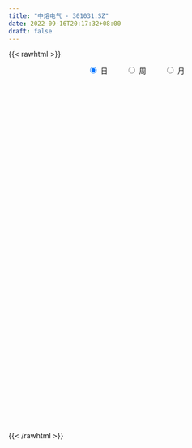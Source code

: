 ```yaml
---
title: "中熔电气 - 301031.SZ"
date: 2022-09-16T20:17:32+08:00
draft: false
---
```

{{< rawhtml >}}
    <div style="text-align: center">
        <label style="padding: 1rem;"><input style="margin-right: .5rem" type="radio" name="period" value="D" checked onclick="period_change(this)">日</label>
        <label style="padding: 1rem;"><input style="margin-right: .5rem" type="radio" name="period" value="W" onclick="period_change(this)">周</label>
        <label style="padding: 1rem;"><input style="margin-right: .5rem" type="radio" name="period" value="M" onclick="period_change(this)">月</label>
    </div>
    <div id="chart" style="height: 700px;"></div> 
    <script type="text/javascript">
        const D_v = [117545.17,95387.26,63623.5,35117.33,33088.33,37667.47,27755.54,21167.4,29361.56,29210.8,25704.36,17699.7,48457.5,29195.64,34191.98,28877.55,19978.08,19301.94,18380.1,19756.88,13368.11,10651.01,15685.93,11089.51,8859.0,16265.27,11940.61,14510.06,10071.37,11080.78,9082.58,8816.93,7901.0,22730.0,19093.28,16916.08,13939.55,11265.0,8786.0,7247.46,5138.44,5774.0,8325.46,6063.0,3686.39,9606.57,6725.11,5648.0,6908.0,5805.0,10561.19,11828.79,7138.0,8255.73,10280.0,6796.96,8212.75,9655.17,7682.0,6073.0,5466.0,24700.97,12949.0,11458.98,8765.05,20769.19,19089.76,17507.72,9573.0,10285.87,13227.66,8429.0,11474.74,6476.7,16325.09,8630.55,5866.85,8641.0,5688.35,18601.64,21357.0,28757.94,24996.62,18209.62,10773.34,11553.0,9545.99,8270.99,5737.0,6948.62,6558.97,7007.0,7449.48,5479.58,5076.27,7052.0,4467.35,2358.0,3748.0,4732.92,7257.97,4045.11,3612.42,4058.0,3167.99,5539.0,7072.0,3992.92,2311.0,4506.0,6939.55,4454.97,5310.97,4368.59,8470.84,11468.08,5769.0,5201.9,5547.0,6982.0,6311.86,6781.0,3849.0,7196.36,11125.88,6244.0,5475.0,3069.93,3656.45,3885.45,4860.2,3979.0,3251.82,2504.0,2243.86,3701.0,9202.68,7504.2,3428.2,3222.0,3005.0,2121.0,6621.0,2922.0,1856.0,4905.5,5471.5,6110.86,5087.0,2906.0,2127.0,2411.98,4037.0,3582.86,4111.66,3266.45,3344.0,3225.52,2532.0,3081.0,2885.0,4911.9,4824.8,2003.0,3240.64,2945.0,2241.61,2620.0,1784.0,9894.57,4227.0,3329.0,6136.06,3584.0,2683.57,4200.2,3371.01,3555.26,2618.0,2384.0,3517.14,4291.86,3944.98,3489.55,1888.0,2547.95,2137.82,3177.98,3199.0,4867.83,10210.95,12623.51,9313.32,9145.23,4981.0,7238.99,8099.53,3428.0,3274.0,6042.0,3841.0,8317.38,5750.01,4042.0,4502.7,4370.0,3258.22,3847.22,3245.0,5851.36,5154.03,4254.72,7776.36,9951.27,5532.97,2631.27,3507.0,3116.63,10343.39,7129.0,4049.0,2854.6,5069.06,7422.92,5288.84,5069.76,7305.16,7536.46,4788.35,3636.76,7163.09,3892.0,2143.79,3348.0,5910.0,3996.8,5810.49,2978.0,3259.11,2930.05,3484.0,10058.0,11872.67,6936.67,11637.54,9475.31,8156.85,6387.0,24637.45,16507.51,13855.57,8069.87,7651.0,11590.61,10853.43,13039.35,10166.26,5668.68,10770.87,6202.25,3812.0,10079.26,5174.1,6291.25,6730.69,5635.96,4310.0,12502.11,9224.11,17656.87,15645.24,14616.58,8517.82,7736.15,6544.29,13608.91,8858.3,6106.07,5130.22,6821.21,7463.92,5003.82,4265.01,3697.0,7623.4,11180.0,5755.17]
const D_histogram = [0.0,1.0051282051,1.4614408649,1.4820591498,1.936062659,2.1886822214,1.6899410601,1.6181330193,1.7814476225,1.0584284219,1.1300057277,2.9900679463,3.8597298277,3.2590736559,4.2242717374,5.0532329918,5.3589248004,4.2534965315,3.057249647,3.0193875131,2.3031601326,0.9138834684,-0.7786389468,-2.5407361243,-3.4703411957,-3.1354754136,-3.232283598,-2.3523429938,-1.9437422733,-2.1175063218,-2.0450167679,-2.2908463078,-2.4889785827,-3.6354350315,-5.3538463849,-5.5734777755,-5.6355034918,-5.0319026433,-4.0899852397,-3.2039015967,-2.6804169425,-2.4750962815,-2.6568351693,-2.4101855588,-2.2579312039,-2.5218651437,-2.4693077679,-2.4663102783,-2.4876355253,-2.3317086615,-1.6431556523,-0.748839392,-0.4510257882,0.2222250404,1.6712667355,2.1929996273,2.3864298935,2.7363079134,3.0684073118,3.1658495836,3.050920957,3.1440161261,2.7721570817,1.8903907831,1.3040221806,1.6561762497,2.1161320619,2.4577297285,2.1521639397,1.8464748436,2.190701337,2.0883383749,2.0991467165,2.0096117418,1.4871543298,1.3504193017,0.9649506939,-0.0261951951,-0.501281145,1.1753474152,1.6958362282,2.5792526551,2.256942047,2.1364348971,1.9211384151,2.149838775,1.6450216065,0.6865712825,0.1810637924,-0.5824382555,-0.7221808002,-1.194618222,-1.6572788057,-1.9332565342,-2.0522917453,-2.2745536372,-2.6218998824,-2.5869494521,-2.7435553175,-2.9157793961,-2.419691396,-1.9629982926,-1.5006859064,-1.4960081555,-1.7788314982,-2.3078520656,-2.5191265628,-2.2744726058,-2.0752482635,-2.1878189199,-2.4147295891,-2.10814699,-1.6411828616,-1.405225164,-0.9683981112,-0.2061911185,-0.1729757754,-0.0332389069,-0.5187494221,-1.0127785453,-1.3224821274,-1.3238206078,-1.4191647666,-0.8938353781,0.016716768,1.0003329421,1.3192177263,1.1832313995,0.9044186308,0.7911466108,0.479442262,0.5870219414,0.2899104599,0.1841917633,0.2195109108,-0.0969111249,-0.5614681065,-1.0224030513,-1.5388138552,-1.7562835738,-1.4429569722,-1.2089342265,-0.4533893139,0.0307811307,0.2141089997,0.0953916078,0.657455211,1.0842934138,1.7391235091,2.1105520197,2.2015729097,2.0438709529,1.4364926226,0.7762190361,0.1398859121,-0.5154115351,-0.8586131102,-0.7916070176,-0.9382588726,-1.319405734,-1.7632770244,-1.3116882606,-0.7605059662,-0.4472005171,-0.2760602128,-0.1264255076,0.147678229,0.1928062836,0.2032925965,0.0193835665,-0.4216381591,-0.4655792088,-0.615290266,-0.7537605425,-0.8845047982,-1.1164085334,-1.1845029522,-1.3906298801,-1.2404431689,-1.1514931537,-0.9223595456,-0.8137438302,-0.3690525321,-0.0469778997,0.1457284781,0.1735248953,0.1943855138,-0.0510137522,-0.3839486794,-0.3328627631,0.8076900905,1.6670873931,2.1980265717,2.7984914216,3.0434699503,3.3266553977,3.5322271288,3.5178007997,3.4909631616,3.569135649,3.4245632512,3.5543287645,3.3025193262,2.8089229616,2.2808932948,1.5297630717,1.0288746243,0.5760045199,0.1494935089,0.1846326641,0.3351928163,0.4077648155,0.9251375831,1.723981576,1.748505782,1.6410858196,1.2097112749,1.072500589,1.382237838,1.2264810414,0.7262571514,0.3812251511,0.494659887,0.8928460615,0.8913866919,0.9552940554,1.0757044121,1.1991533566,1.0051484724,0.6334505077,-0.091956846,-0.4290194841,-0.7446205678,-0.7892122546,-1.0841916217,-1.3209781571,-1.0234054965,-1.2714555978,-1.6707299764,-2.2332240371,-2.3471592947,-1.5010914958,-0.928978403,-0.7664087107,-0.5341800538,-0.8927453885,-0.9594100956,-1.2165127036,-0.3010125766,0.8037303121,1.6508069735,1.8248995148,1.7974657632,2.3073169802,2.4288820921,1.9160915151,1.1909482936,0.7036862541,1.029553937,1.4844385156,1.7230105302,1.1854318394,0.6163487248,0.6252003028,1.0754496104,1.7597118911,1.9642837405,1.038680536,0.5025748891,1.7034485773,1.6204607811,0.7525757778,0.2476356117,-0.4589323186,-1.1542356118,-2.9074443487,-3.9469271636,-4.6293737153,-4.7672946448,-4.2516223614,-3.1808975575,-2.6631216534,-2.3394122372,-1.8554160712,-2.1255569754,-2.9502024871,-3.1266695779]
const D_fast = [0.0,1.2564102564,2.0780831324,2.4692162047,3.4072353787,4.2070254965,4.1307696001,4.4634948141,5.072171323,4.6137592279,4.9678379656,7.5754171708,9.4100115091,9.6241237512,11.6453897671,13.7376592694,15.3830822781,15.3410281422,14.9090936694,15.6260784138,15.4856410664,14.3248352693,12.4376531175,10.0403719088,8.2431815385,7.7941784672,6.8892993833,7.1811542391,7.1038193912,6.4006787623,5.9619141241,5.1433730074,4.3229960867,2.2676808801,-0.7891920696,-2.402192904,-3.8730944933,-4.5274693055,-4.6080482119,-4.5229399681,-4.6695595495,-5.0830129588,-5.928960639,-6.2848574182,-6.6970858643,-7.59148609,-8.1562556562,-8.7698357362,-9.4130698645,-9.840070166,-9.5623060699,-8.8551996576,-8.6701425008,-7.9413354122,-6.0744770332,-5.0044942345,-4.214456495,-3.1805014968,-2.0813002703,-1.1923956026,-0.54459399,0.3345052106,0.6556854366,0.2465168338,-0.0138462235,0.7523519079,1.7413407356,2.6973708344,2.9298460305,3.0857756453,3.9776774729,4.3973991046,4.9329941253,5.345862086,5.1951932565,5.3960630538,5.2518321195,4.2541374317,3.6537311956,5.6241966095,6.5686444796,8.0968740703,8.3387989739,8.7524005483,9.0173886701,9.7835487237,9.6899869569,8.9031794535,8.4429379114,7.5338262998,7.213538555,6.4424465777,5.5654662926,4.8061744305,4.174066283,3.3831659819,2.3803447661,1.7685578333,0.9260631386,0.024894211,-0.0839406379,-0.1179971076,-0.0308561981,-0.4001804861,-1.1277117033,-2.2336952872,-3.0747514251,-3.3987156195,-3.718303343,-4.3778287294,-5.2084217959,-5.4288759443,-5.3722075313,-5.4875561247,-5.2928285997,-4.5821693866,-4.5921979873,-4.4607708456,-5.0759687163,-5.8231924759,-6.4635165897,-6.7958102221,-7.2459455725,-6.9440750286,-6.0293436905,-4.7956442809,-4.1469550651,-3.987133542,-4.039841653,-3.9553270203,-4.1471708036,-3.8928356389,-4.1174695054,-4.1771402612,-4.0869433859,-4.4275932029,-5.0325172111,-5.7490529188,-6.6501671864,-7.3067077985,-7.3541204399,-7.4223312508,-6.7801336668,-6.2882679395,-6.0514128205,-6.1462823105,-5.4198549046,-4.7219433483,-3.6323323757,-2.7332658602,-2.0918517428,-1.7385859614,-1.986841136,-2.4530599635,-3.0544216094,-3.8385719404,-4.3964267931,-4.5273224549,-4.908539028,-5.6195373229,-6.5042278694,-6.3805611708,-6.019505368,-5.8180000482,-5.7158747971,-5.5978464687,-5.2868231748,-5.1934935494,-5.1321840873,-5.3112472257,-5.8576784911,-6.018014343,-6.3215479667,-6.6484583788,-7.000328834,-7.5113347026,-7.8755548594,-8.4293392574,-8.5892633384,-8.7881866116,-8.7896428899,-8.8844631321,-8.532034967,-8.2217048095,-7.9925663123,-7.9213886712,-7.8519316742,-8.1100843782,-8.5390064754,-8.5711362498,-7.2286608736,-5.9524917227,-4.8720459012,-3.5719581959,-2.5661121796,-1.4512628827,-0.3626343694,0.5023895013,1.3482926536,2.3187490532,3.0303174683,4.0486651727,4.622485566,4.8311199417,4.8733135986,4.5046241435,4.2609543522,3.9520853778,3.562947744,3.6442450651,3.8786034214,4.0531166245,4.801773788,6.0316131748,6.4932638263,6.7961153188,6.6671685928,6.7980830542,7.4533797627,7.6042432265,7.2855836243,7.0358579118,7.2729576195,7.8943553094,8.1157426127,8.4184734901,8.8078099497,9.2310472335,9.2883294674,9.0749941296,8.3265975644,7.8822800553,7.3805238296,7.1386290792,6.5726018066,6.005570732,6.0472920185,5.4813780176,4.664421145,3.543621075,2.8428959937,3.3136909187,3.6535594107,3.6245269254,3.7232105688,3.1414588869,2.834941656,2.2737108721,3.1139578549,4.4196333217,5.6794117265,6.3097291464,6.7316618356,7.8183422977,8.5471279327,8.5133602343,8.0859540863,7.7746136103,8.3578697774,9.183863985,9.8531886321,9.6119679011,9.1969719677,9.3621236214,10.0812353316,11.2054255851,11.9010683697,11.2351352992,10.8246733745,12.451409207,12.7735366062,12.0937955473,11.6507642842,10.8294632742,9.845601078,7.365531254,5.3393166482,3.4995266676,2.1697820769,1.6225487699,1.8980491844,1.7500446752,1.4889010321,1.5090431802,0.7075130322,-0.8546831013,-1.8128175865]
const D_slow = [0.0,0.2512820513,0.6166422675,0.987157055,1.4711727197,2.0183432751,2.4408285401,2.8453617949,3.2907237005,3.555330806,3.8378322379,4.5853492245,5.5502816814,6.3650500954,7.4211180297,8.6844262777,10.0241574778,11.0875316106,11.8518440224,12.6066909007,13.1824809338,13.4109518009,13.2162920642,12.5811080332,11.7135227342,10.9296538808,10.1215829813,9.5334972329,9.0475616645,8.5181850841,8.0069308921,7.4342193151,6.8119746695,5.9031159116,4.5646543154,3.1712848715,1.7624089985,0.5044333377,-0.5180629722,-1.3190383714,-1.989142607,-2.6079166774,-3.2721254697,-3.8746718594,-4.4391546604,-5.0696209463,-5.6869478883,-6.3035254579,-6.9254343392,-7.5083615045,-7.9191504176,-8.1063602656,-8.2191167126,-8.1635604526,-7.7457437687,-7.1974938619,-6.6008863885,-5.9168094101,-5.1497075822,-4.3582451863,-3.595514947,-2.8095109155,-2.1164716451,-1.6438739493,-1.3178684041,-0.9038243417,-0.3747913263,0.2396411059,0.7776820908,1.2393008017,1.7869761359,2.3090607297,2.8338474088,3.3362503442,3.7080389267,4.0456437521,4.2868814256,4.2803326268,4.1550123406,4.4488491943,4.8728082514,5.5176214152,6.0818569269,6.6159656512,7.096250255,7.6337099487,8.0449653504,8.216608171,8.2618741191,8.1162645552,7.9357193552,7.6370647997,7.2227450983,6.7394309647,6.2263580284,5.6577196191,5.0022446485,4.3555072854,3.6696184561,2.9406736071,2.3357507581,1.8450011849,1.4698297083,1.0958276694,0.6511197949,0.0741567785,-0.5556248622,-1.1242430137,-1.6430550796,-2.1900098095,-2.7936922068,-3.3207289543,-3.7310246697,-4.0823309607,-4.3244304885,-4.3759782681,-4.419222212,-4.4275319387,-4.5572192942,-4.8104139305,-5.1410344624,-5.4719896143,-5.826780806,-6.0502396505,-6.0460604585,-5.795977223,-5.4661727914,-5.1703649415,-4.9442602838,-4.7464736311,-4.6266130656,-4.4798575803,-4.4073799653,-4.3613320245,-4.3064542968,-4.330682078,-4.4710491046,-4.7266498674,-5.1113533312,-5.5504242247,-5.9111634677,-6.2133970244,-6.3267443528,-6.3190490702,-6.2655218202,-6.2416739183,-6.0773101155,-5.8062367621,-5.3714558848,-4.8438178799,-4.2934246525,-3.7824569142,-3.4233337586,-3.2292789996,-3.1943075215,-3.3231604053,-3.5378136829,-3.7357154373,-3.9702801554,-4.3001315889,-4.740950845,-5.0688729102,-5.2589994017,-5.370799531,-5.4398145842,-5.4714209611,-5.4345014039,-5.386299833,-5.3354766838,-5.3306307922,-5.436040332,-5.5524351342,-5.7062577007,-5.8946978363,-6.1158240359,-6.3949261692,-6.6910519073,-7.0387093773,-7.3488201695,-7.6366934579,-7.8672833443,-8.0707193019,-8.1629824349,-8.1747269098,-8.1382947903,-8.0949135665,-8.046317188,-8.0590706261,-8.1550577959,-8.2382734867,-8.0363509641,-7.6195791158,-7.0700724729,-6.3704496175,-5.6095821299,-4.7779182805,-3.8948614983,-3.0154112983,-2.142670508,-1.2503865957,-0.3942457829,0.4943364082,1.3199662398,2.0221969802,2.5924203039,2.9748610718,3.2320797279,3.3760808578,3.4134542351,3.4596124011,3.5434106052,3.645351809,3.8766362048,4.3076315988,4.7447580443,5.1550294992,5.4574573179,5.7255824652,6.0711419247,6.3777621851,6.5593264729,6.6546327607,6.7782977325,7.0015092478,7.2243559208,7.4631794347,7.7321055377,8.0318938769,8.283180995,8.4415436219,8.4185544104,8.3112995394,8.1251443974,7.9278413338,7.6567934283,7.3265488891,7.0706975149,6.7528336155,6.3351511214,5.7768451121,5.1900552884,4.8147824145,4.5825378137,4.3909356361,4.2573906226,4.0342042755,3.7943517516,3.4902235757,3.4149704315,3.6159030096,4.0286047529,4.4848296316,4.9341960724,5.5110253175,6.1182458405,6.5972687193,6.8950057927,7.0709273562,7.3283158404,7.6994254694,8.1301781019,8.4265360617,8.5806232429,8.7369233186,9.0057857212,9.445713694,9.9367846291,10.1964547632,10.3220984854,10.7479606297,11.153075825,11.3412197695,11.4031286724,11.2883955928,10.9998366898,10.2729756026,9.2862438117,8.1289003829,6.9370767217,5.8741711313,5.078946742,4.4131663286,3.8283132693,3.3644592515,2.8330700076,2.0955193858,1.3138519914]
const D_data = [['2021-07-15', 95.0, 128.11, 95.0, 135.0],['2021-07-16', 125.93, 143.86, 121.04, 156.0],['2021-07-19', 140.0, 142.0, 135.21, 154.28],['2021-07-20', 140.0, 139.13, 135.0, 144.73],['2021-07-21', 138.0, 147.4, 134.96, 149.15],['2021-07-22', 145.0, 148.7, 144.52, 156.0],['2021-07-23', 143.98, 140.49, 138.0, 155.0],['2021-07-26', 137.67, 146.0, 137.02, 146.7],['2021-07-27', 145.49, 151.0, 145.06, 162.0],['2021-07-28', 145.0, 140.0, 130.0, 150.0],['2021-07-29', 142.14, 149.6, 140.7, 152.0],['2021-07-30', 157.01, 179.52, 157.01, 179.52],['2021-08-02', 193.01, 177.99, 163.33, 195.0],['2021-08-03', 167.99, 164.0, 155.01, 171.99],['2021-08-04', 164.04, 188.61, 164.04, 196.8],['2021-08-05', 188.0, 196.65, 182.2, 206.0],['2021-08-06', 198.01, 198.69, 188.96, 203.0],['2021-08-09', 198.0, 184.2, 179.88, 202.49],['2021-08-10', 181.01, 181.39, 176.09, 192.66],['2021-08-11', 178.0, 196.75, 172.51, 196.8],['2021-08-12', 191.98, 190.18, 184.04, 194.49],['2021-08-13', 187.0, 179.22, 178.56, 191.83],['2021-08-16', 175.0, 169.01, 159.0, 175.0],['2021-08-17', 165.84, 159.27, 158.9, 170.68],['2021-08-18', 161.51, 161.72, 159.29, 167.88],['2021-08-19', 162.0, 174.92, 156.0, 180.0],['2021-08-20', 170.0, 169.1, 165.0, 173.6],['2021-08-23', 168.05, 182.63, 163.36, 189.86],['2021-08-24', 181.08, 179.82, 177.0, 188.5],['2021-08-25', 177.22, 172.78, 170.2, 182.7],['2021-08-26', 175.0, 175.1, 173.21, 182.5],['2021-08-27', 171.6, 170.0, 163.32, 175.0],['2021-08-30', 167.0, 168.49, 163.5, 175.99],['2021-08-31', 165.12, 151.4, 140.0, 168.0],['2021-09-01', 148.0, 133.59, 133.13, 148.0],['2021-09-02', 135.01, 143.28, 135.0, 148.84],['2021-09-03', 143.0, 140.34, 139.0, 153.77],['2021-09-06', 140.33, 146.03, 135.58, 147.5],['2021-09-07', 147.03, 150.8, 143.08, 152.0],['2021-09-08', 150.0, 152.0, 147.07, 154.97],['2021-09-09', 152.26, 148.68, 147.46, 153.71],['2021-09-10', 149.12, 144.27, 143.1, 151.82],['2021-09-13', 143.49, 137.0, 136.01, 144.16],['2021-09-14', 137.07, 140.0, 137.06, 141.63],['2021-09-15', 139.0, 137.43, 136.19, 139.8],['2021-09-16', 137.5, 129.31, 126.36, 137.87],['2021-09-17', 129.31, 129.93, 125.0, 132.6],['2021-09-22', 127.33, 126.62, 126.1, 133.0],['2021-09-23', 127.0, 123.33, 122.61, 128.49],['2021-09-24', 122.61, 122.95, 122.61, 125.98],['2021-09-27', 122.02, 129.22, 119.91, 130.53],['2021-09-28', 129.8, 133.99, 124.02, 137.55],['2021-09-29', 131.16, 128.1, 127.0, 133.95],['2021-09-30', 128.1, 134.18, 127.16, 138.38],['2021-10-08', 137.0, 149.29, 133.0, 149.9],['2021-10-11', 142.0, 143.5, 141.08, 147.4],['2021-10-12', 143.5, 142.18, 130.55, 143.5],['2021-10-13', 138.88, 146.78, 136.2, 148.07],['2021-10-14', 145.72, 149.95, 143.56, 154.4],['2021-10-15', 147.0, 150.0, 145.13, 155.49],['2021-10-18', 151.0, 149.22, 142.07, 152.0],['2021-10-19', 166.0, 153.8, 150.0, 178.98],['2021-10-20', 146.0, 149.24, 146.0, 152.0],['2021-10-21', 148.75, 141.05, 141.01, 148.9],['2021-10-22', 141.05, 141.84, 136.0, 143.56],['2021-10-25', 144.77, 154.0, 144.01, 156.66],['2021-10-26', 156.6, 158.98, 155.01, 167.7],['2021-10-27', 151.85, 161.5, 151.5, 163.0],['2021-10-28', 162.0, 155.41, 154.12, 163.8],['2021-10-29', 155.0, 155.5, 150.11, 156.81],['2021-11-01', 155.47, 165.59, 153.01, 168.5],['2021-11-02', 166.06, 162.66, 161.0, 167.29],['2021-11-03', 161.7, 165.88, 159.0, 169.38],['2021-11-04', 165.88, 166.5, 163.6, 168.88],['2021-11-05', 165.49, 161.32, 159.99, 178.05],['2021-11-08', 160.75, 166.06, 157.88, 166.06],['2021-11-09', 163.03, 163.05, 161.68, 168.88],['2021-11-10', 161.66, 152.71, 151.2, 163.49],['2021-11-11', 153.02, 155.59, 153.02, 159.7],['2021-11-12', 156.99, 186.71, 155.61, 186.71],['2021-11-15', 192.04, 180.0, 176.0, 193.0],['2021-11-16', 185.04, 190.82, 181.88, 203.36],['2021-11-17', 188.77, 180.0, 176.31, 191.0],['2021-11-18', 178.55, 184.0, 171.0, 186.8],['2021-11-19', 180.0, 184.51, 176.1, 190.0],['2021-11-22', 184.0, 192.8, 180.58, 194.88],['2021-11-23', 191.92, 185.5, 181.38, 192.06],['2021-11-24', 184.59, 177.94, 177.02, 186.6],['2021-11-25', 176.1, 181.17, 176.1, 181.59],['2021-11-26', 178.0, 175.5, 172.67, 182.35],['2021-11-29', 171.51, 181.49, 171.46, 182.0],['2021-11-30', 181.37, 176.0, 175.55, 182.4],['2021-12-01', 175.5, 173.5, 173.16, 180.91],['2021-12-02', 173.01, 173.39, 168.83, 174.7],['2021-12-03', 174.0, 173.61, 167.03, 176.65],['2021-12-06', 173.0, 170.5, 165.02, 176.0],['2021-12-07', 170.98, 166.18, 165.65, 174.62],['2021-12-08', 166.19, 168.7, 166.08, 169.46],['2021-12-09', 169.0, 164.4, 163.0, 171.0],['2021-12-10', 164.5, 161.51, 160.69, 166.99],['2021-12-13', 162.08, 169.0, 160.0, 172.98],['2021-12-14', 168.28, 169.63, 165.6, 170.98],['2021-12-15', 168.99, 171.04, 167.89, 173.28],['2021-12-16', 170.17, 165.55, 164.0, 171.03],['2021-12-17', 166.0, 160.0, 160.0, 166.0],['2021-12-20', 160.01, 153.12, 150.27, 163.72],['2021-12-21', 151.8, 153.12, 147.6, 154.69],['2021-12-22', 153.0, 156.88, 152.01, 162.02],['2021-12-23', 155.8, 155.57, 154.0, 158.88],['2021-12-24', 156.01, 149.91, 148.03, 158.88],['2021-12-27', 149.0, 145.35, 144.15, 152.0],['2021-12-28', 145.5, 150.0, 145.5, 151.59],['2021-12-29', 148.77, 152.1, 148.0, 154.98],['2021-12-30', 152.02, 149.33, 148.29, 154.19],['2021-12-31', 149.45, 152.12, 149.31, 158.21],['2022-01-04', 154.86, 158.36, 154.48, 166.59],['2022-01-05', 158.5, 150.6, 148.0, 159.94],['2022-01-06', 148.58, 151.69, 142.47, 152.8],['2022-01-07', 152.15, 142.05, 141.99, 153.29],['2022-01-10', 141.71, 138.0, 135.0, 143.48],['2022-01-11', 137.8, 136.48, 134.8, 140.0],['2022-01-12', 138.57, 137.68, 135.0, 142.3],['2022-01-13', 137.0, 134.33, 132.01, 137.93],['2022-01-14', 135.3, 141.5, 133.13, 144.2],['2022-01-17', 140.89, 149.01, 139.5, 155.1],['2022-01-18', 151.99, 154.63, 147.5, 155.0],['2022-01-19', 153.2, 149.96, 146.51, 153.2],['2022-01-20', 148.33, 145.0, 145.0, 150.0],['2022-01-21', 145.21, 142.2, 142.0, 148.4],['2022-01-24', 140.2, 143.2, 140.19, 147.06],['2022-01-25', 141.5, 139.4, 137.58, 145.31],['2022-01-26', 142.7, 143.88, 139.23, 146.02],['2022-01-27', 144.0, 138.01, 138.0, 144.99],['2022-01-28', 138.45, 138.88, 137.17, 141.02],['2022-02-07', 142.0, 140.0, 138.52, 143.49],['2022-02-08', 140.0, 134.26, 132.3, 140.0],['2022-02-09', 134.45, 129.39, 124.66, 134.45],['2022-02-10', 128.0, 125.63, 122.88, 128.28],['2022-02-11', 125.0, 120.55, 120.0, 125.87],['2022-02-14', 118.8, 120.22, 117.52, 122.8],['2022-02-15', 122.0, 125.03, 119.0, 126.95],['2022-02-16', 125.03, 123.59, 123.13, 125.9],['2022-02-17', 123.18, 131.25, 122.1, 133.3],['2022-02-18', 129.99, 130.14, 126.7, 131.19],['2022-02-21', 130.16, 127.38, 126.24, 130.68],['2022-02-22', 126.3, 123.0, 121.66, 126.5],['2022-02-23', 123.84, 132.16, 123.84, 133.0],['2022-02-24', 131.99, 133.0, 129.16, 136.85],['2022-02-25', 133.07, 139.13, 133.07, 143.2],['2022-02-28', 139.18, 139.18, 137.15, 141.3],['2022-03-01', 141.0, 138.0, 136.5, 141.98],['2022-03-02', 137.99, 135.83, 134.04, 138.95],['2022-03-03', 137.49, 129.0, 128.21, 137.94],['2022-03-04', 128.91, 125.31, 124.29, 130.59],['2022-03-07', 124.3, 122.0, 120.58, 124.31],['2022-03-08', 123.0, 117.64, 117.21, 123.8],['2022-03-09', 118.51, 117.8, 110.02, 120.0],['2022-03-10', 120.5, 121.01, 119.11, 125.0],['2022-03-11', 120.97, 116.87, 114.23, 120.97],['2022-03-14', 116.0, 111.0, 110.43, 116.8],['2022-03-15', 111.0, 106.09, 106.09, 111.77],['2022-03-16', 108.86, 115.4, 105.87, 115.5],['2022-03-17', 116.65, 117.8, 116.65, 124.3],['2022-03-18', 117.8, 115.92, 113.68, 119.81],['2022-03-21', 115.91, 114.39, 113.9, 117.68],['2022-03-22', 114.43, 114.05, 113.25, 117.8],['2022-03-23', 114.05, 115.99, 113.5, 117.0],['2022-03-24', 115.19, 113.35, 111.3, 115.2],['2022-03-25', 112.65, 112.46, 112.15, 115.56],['2022-03-28', 112.0, 108.88, 102.0, 114.41],['2022-03-29', 108.13, 103.03, 102.52, 109.45],['2022-03-30', 104.01, 105.55, 102.66, 106.3],['2022-03-31', 106.0, 102.46, 100.02, 106.0],['2022-04-01', 100.4, 100.44, 99.0, 102.98],['2022-04-06', 99.94, 98.29, 98.13, 100.9],['2022-04-07', 98.29, 94.34, 94.3, 98.35],['2022-04-08', 97.0, 93.72, 93.55, 97.3],['2022-04-11', 92.79, 89.23, 88.51, 93.0],['2022-04-12', 90.89, 91.46, 88.5, 91.92],['2022-04-13', 91.07, 89.31, 88.11, 91.07],['2022-04-14', 89.3, 89.99, 88.4, 91.45],['2022-04-15', 89.55, 87.56, 86.0, 89.79],['2022-04-18', 88.52, 91.64, 87.26, 92.55],['2022-04-19', 91.96, 90.85, 90.0, 94.56],['2022-04-20', 90.54, 89.5, 89.3, 91.22],['2022-04-21', 88.52, 87.0, 87.0, 91.37],['2022-04-22', 86.0, 86.04, 84.51, 87.3],['2022-04-25', 84.5, 81.0, 79.51, 85.0],['2022-04-26', 82.97, 77.0, 76.0, 82.97],['2022-04-27', 75.2, 79.59, 73.15, 81.55],['2022-04-28', 95.5, 95.51, 90.59, 95.51],['2022-04-29', 97.58, 97.29, 94.5, 103.0],['2022-05-05', 96.62, 97.45, 94.72, 100.0],['2022-05-06', 95.41, 102.44, 93.44, 105.09],['2022-05-09', 101.0, 101.77, 99.01, 103.4],['2022-05-10', 98.28, 105.5, 98.28, 105.89],['2022-05-11', 105.0, 107.99, 105.0, 110.77],['2022-05-12', 107.76, 108.09, 107.0, 109.5],['2022-05-13', 108.1, 110.27, 108.09, 111.88],['2022-05-16', 110.6, 114.32, 108.4, 117.6],['2022-05-17', 114.32, 114.04, 110.72, 115.27],['2022-05-18', 114.19, 120.25, 113.68, 120.9],['2022-05-19', 118.39, 118.02, 114.1, 120.23],['2022-05-20', 118.02, 115.66, 114.51, 119.73],['2022-05-23', 115.66, 114.83, 113.41, 117.0],['2022-05-24', 114.38, 110.49, 110.16, 116.86],['2022-05-25', 110.5, 111.7, 109.19, 112.95],['2022-05-26', 111.7, 110.83, 108.0, 112.68],['2022-05-27', 111.21, 109.55, 108.8, 114.79],['2022-05-30', 109.56, 114.9, 109.56, 117.56],['2022-05-31', 114.36, 117.56, 112.1, 118.99],['2022-06-01', 117.3, 118.0, 116.0, 120.85],['2022-06-02', 118.96, 126.25, 116.5, 128.3],['2022-06-06', 126.0, 135.0, 124.86, 136.24],['2022-06-07', 133.01, 129.57, 129.25, 134.56],['2022-06-08', 128.31, 129.76, 128.2, 132.0],['2022-06-09', 128.56, 126.14, 126.08, 131.99],['2022-06-10', 125.46, 130.0, 125.46, 131.98],['2022-06-13', 129.79, 137.9, 128.28, 143.9],['2022-06-14', 135.0, 134.42, 129.39, 135.0],['2022-06-15', 134.42, 130.03, 130.02, 135.29],['2022-06-16', 130.04, 131.07, 128.31, 133.5],['2022-06-17', 130.64, 137.5, 129.29, 138.3],['2022-06-20', 139.2, 144.0, 137.66, 148.5],['2022-06-21', 147.8, 141.8, 139.13, 147.8],['2022-06-22', 141.8, 144.58, 140.02, 150.03],['2022-06-23', 147.18, 147.69, 144.61, 152.25],['2022-06-24', 149.99, 150.43, 145.97, 152.98],['2022-06-27', 152.68, 148.31, 147.01, 154.67],['2022-06-28', 148.01, 146.4, 144.02, 148.99],['2022-06-29', 148.0, 140.41, 137.01, 148.0],['2022-06-30', 142.0, 143.38, 140.0, 147.0],['2022-07-01', 144.66, 142.58, 141.0, 146.0],['2022-07-04', 143.0, 145.53, 138.1, 146.6],['2022-07-05', 145.6, 141.83, 138.5, 153.55],['2022-07-06', 141.83, 141.22, 138.01, 146.52],['2022-07-07', 141.23, 148.17, 137.71, 150.88],['2022-07-08', 145.45, 141.53, 140.74, 148.33],['2022-07-11', 138.7, 137.63, 133.29, 138.9],['2022-07-12', 137.63, 132.27, 131.58, 138.38],['2022-07-13', 132.67, 135.0, 127.69, 135.69],['2022-07-14', 134.89, 148.19, 132.41, 149.29],['2022-07-15', 148.19, 148.3, 145.33, 153.3],['2022-07-18', 148.3, 145.12, 141.01, 150.5],['2022-07-19', 144.47, 147.16, 143.18, 148.9],['2022-07-20', 146.98, 139.43, 137.81, 147.99],['2022-07-21', 140.11, 141.75, 137.29, 143.8],['2022-07-22', 142.29, 138.13, 135.0, 142.29],['2022-07-25', 150.0, 154.5, 149.0, 163.0],['2022-07-26', 154.51, 163.06, 150.0, 163.88],['2022-07-27', 162.58, 166.66, 160.11, 167.0],['2022-07-28', 167.05, 163.0, 160.0, 167.99],['2022-07-29', 162.1, 163.0, 161.13, 166.6],['2022-08-01', 162.99, 173.44, 162.0, 173.66],['2022-08-02', 170.0, 173.02, 168.01, 176.5],['2022-08-03', 174.0, 166.66, 166.08, 176.0],['2022-08-04', 166.52, 162.85, 160.74, 170.23],['2022-08-05', 162.47, 164.3, 162.47, 169.0],['2022-08-08', 164.3, 175.78, 158.5, 175.89],['2022-08-09', 175.78, 181.6, 170.54, 183.52],['2022-08-10', 180.14, 183.19, 178.0, 185.05],['2022-08-11', 183.9, 175.0, 171.87, 185.0],['2022-08-12', 173.0, 173.54, 172.0, 177.49],['2022-08-15', 173.32, 181.0, 168.0, 181.47],['2022-08-16', 181.0, 189.73, 179.01, 191.5],['2022-08-17', 190.0, 198.2, 185.01, 198.54],['2022-08-18', 197.99, 197.48, 194.08, 200.49],['2022-08-19', 197.5, 184.0, 181.98, 197.5],['2022-08-22', 185.2, 187.0, 182.01, 190.79],['2022-08-23', 186.9, 212.97, 184.01, 213.5],['2022-08-24', 209.37, 202.81, 197.23, 211.11],['2022-08-25', 200.97, 192.95, 187.51, 204.06],['2022-08-26', 191.99, 195.8, 185.01, 200.8],['2022-08-29', 190.63, 191.52, 185.12, 199.0],['2022-08-30', 190.78, 188.8, 186.21, 196.65],['2022-08-31', 186.27, 168.78, 163.88, 188.76],['2022-09-01', 168.81, 168.79, 162.0, 171.2],['2022-09-02', 170.32, 166.39, 163.71, 171.0],['2022-09-05', 166.16, 168.29, 163.7, 171.44],['2022-09-06', 168.28, 174.8, 164.12, 176.49],['2022-09-07', 174.42, 183.86, 172.65, 189.49],['2022-09-08', 183.49, 179.57, 179.33, 188.67],['2022-09-09', 183.53, 178.0, 175.0, 185.0],['2022-09-13', 179.38, 181.03, 176.01, 185.0],['2022-09-14', 176.84, 171.0, 170.17, 179.8],['2022-09-15', 171.35, 159.39, 151.0, 174.0],['2022-09-16', 160.99, 162.6, 158.21, 166.97]]
const W_v = [212932.43,197252.17,123143.82,160700.75,81458.04,63840.32,53561.72,80579.91,38210.9,34406.53,18361.0,37783.71,10280.0,38419.88,63340.0,77225.54,55933.19,47428.39,104094.52,42055.6,31571.3,22358.27,22141.49,23420.92,29544.92,27985.98,31120.22,29571.26,18480.47,26079.94,17891.0,23430.86,15064.84,16479.63,17705.7,12831.25,27170.63,10254.78,16366.26,14008.3,34079.27,18458.55,27021.52,27992.39,19223.14,23036.47,24739.14,29445.05,32623.14,21623.99,22043.29,31603.83,42593.37,70721.4,51318.33,36038.48,35470.01,65660.62,42853.72,28684.18,28255.57]
const W_histogram = [0.0,-0.2150655271,2.152703254,4.74289494,4.8599903186,4.006476766,3.2834860143,0.7224532603,-0.7143863326,-2.5356024126,-4.0267899152,-4.0616538594,-2.9250249191,-2.0260185369,-1.8845217429,-0.8284381483,0.2470867811,2.5267648886,3.6751900335,3.6113906015,3.2372874377,2.029346232,1.033297539,-0.3276371633,-1.060228885,-2.1418481664,-2.7731050257,-3.0028993691,-3.2187213794,-4.3650390723,-4.242743584,-3.3603373898,-3.4957877449,-3.9108036957,-3.9923823091,-4.0117752629,-4.5283103943,-4.9808124325,-5.3223686932,-5.2682366313,-4.1419735428,-2.7826074234,-1.1710235942,0.3611174218,1.0284216643,2.5720187113,3.7516403065,4.8720569186,6.2320564156,6.330593231,6.0528356249,6.0390429725,5.0965860472,5.8460202859,6.0991059487,6.5206339259,7.0886367955,7.7880308734,5.8854385982,5.0560951815,3.2076799459]
const W_fast = [0.0,-0.2688319088,2.6371126858,6.4130281068,7.745121065,7.893226704,7.9911074558,5.6106880168,3.9952518408,1.5401351577,-0.9577498237,-2.0080272328,-1.6026545222,-1.2101527743,-1.539786416,-0.6908123585,0.4464842662,3.3578535959,5.4250762491,6.2641244674,6.6993431631,5.9987385154,5.2610142072,3.818170214,2.8205212711,1.2034399481,-0.1210931677,-1.1016123533,-2.1221147084,-4.3596921694,-5.2980825771,-5.2557607304,-6.2651580217,-7.6578748964,-8.7375490871,-9.7598858567,-11.4084985866,-13.1062037329,-14.7783521669,-16.0412792628,-15.9505095601,-15.2867952965,-13.9679673659,-12.3455469944,-11.4211373359,-9.234535611,-7.1170039392,-4.7785730974,-1.8605594965,-0.1793743734,1.0560769267,2.5520450175,2.883734604,5.0946739142,6.8725360642,8.9242225229,11.2643845913,13.9107863876,13.4795537619,13.9142341406,12.8677388915]
const W_slow = [0.0,-0.0537663818,0.4844094317,1.6701331667,2.8851307464,3.8867499379,4.7076214415,4.8882347566,4.7096381734,4.0757375703,3.0690400915,2.0536266266,1.3223703968,0.8158657626,0.3447353269,0.1376257898,0.1993974851,0.8310887072,1.7498862156,2.652733866,3.4620557254,3.9693922834,4.2277166682,4.1458073773,3.8807501561,3.3452881145,2.6520118581,1.9012870158,1.0966066709,0.0053469029,-1.0553389931,-1.8954233406,-2.7693702768,-3.7470712007,-4.745166778,-5.7481105937,-6.8801881923,-8.1253913004,-9.4559834737,-10.7730426315,-11.8085360173,-12.5041878731,-12.7969437717,-12.7066644162,-12.4495590001,-11.8065543223,-10.8686442457,-9.650630016,-8.0926159121,-6.5099676044,-4.9967586982,-3.486997955,-2.2128514432,-0.7513463718,0.7734301154,2.4035885969,4.1757477958,6.1227555142,7.5941151637,8.8581389591,9.6600589456]
const W_data = [['2021-07-16', 95.0, 143.86, 95.0, 156.0],['2021-07-23', 140.0, 140.49, 134.96, 156.0],['2021-07-30', 137.67, 179.52, 130.0, 179.52],['2021-08-06', 193.01, 198.69, 155.01, 206.0],['2021-08-13', 198.0, 179.22, 172.51, 202.49],['2021-08-20', 175.0, 169.1, 156.0, 180.0],['2021-08-27', 168.05, 170.0, 163.32, 189.86],['2021-09-03', 167.0, 140.34, 133.13, 175.99],['2021-09-10', 140.33, 144.27, 135.58, 154.97],['2021-09-17', 143.49, 129.93, 125.0, 144.16],['2021-09-24', 127.33, 122.95, 122.61, 133.0],['2021-09-30', 122.02, 134.18, 119.91, 138.38],['2021-10-08', 137.0, 149.29, 133.0, 149.9],['2021-10-15', 142.0, 150.0, 130.55, 155.49],['2021-10-22', 151.0, 141.84, 136.0, 178.98],['2021-10-29', 144.77, 155.5, 144.01, 167.7],['2021-11-05', 155.47, 161.32, 153.01, 178.05],['2021-11-12', 160.75, 186.71, 151.2, 186.71],['2021-11-19', 192.04, 184.51, 171.0, 203.36],['2021-11-26', 184.0, 175.5, 172.67, 194.88],['2021-12-03', 171.51, 173.61, 167.03, 182.4],['2021-12-10', 173.0, 161.51, 160.69, 176.0],['2021-12-17', 162.08, 160.0, 160.0, 173.28],['2021-12-24', 160.01, 149.91, 147.6, 163.72],['2021-12-31', 149.0, 152.12, 144.15, 158.21],['2022-01-07', 154.86, 142.05, 141.99, 166.59],['2022-01-14', 141.71, 141.5, 132.01, 144.2],['2022-01-21', 140.89, 142.2, 139.5, 155.1],['2022-01-28', 140.2, 138.88, 137.17, 147.06],['2022-02-11', 142.0, 120.55, 120.0, 143.49],['2022-02-18', 118.8, 130.14, 117.52, 133.3],['2022-02-25', 130.16, 139.13, 121.66, 143.2],['2022-03-04', 139.18, 125.31, 124.29, 141.98],['2022-03-11', 124.3, 116.87, 110.02, 125.0],['2022-03-18', 116.0, 115.92, 105.87, 124.3],['2022-03-25', 115.91, 112.46, 111.3, 117.8],['2022-04-01', 112.0, 100.44, 99.0, 114.41],['2022-04-08', 99.94, 93.72, 93.55, 100.9],['2022-04-15', 92.79, 87.56, 86.0, 93.0],['2022-04-22', 88.52, 86.04, 84.51, 94.56],['2022-04-29', 84.5, 97.29, 73.15, 103.0],['2022-05-06', 96.62, 102.44, 93.44, 105.09],['2022-05-13', 101.0, 110.27, 98.28, 111.88],['2022-05-20', 110.6, 115.66, 108.4, 120.9],['2022-05-27', 115.66, 109.55, 108.0, 117.0],['2022-06-02', 109.56, 126.25, 109.56, 128.3],['2022-06-10', 126.0, 130.0, 124.86, 136.24],['2022-06-17', 129.79, 137.5, 128.28, 143.9],['2022-06-24', 139.2, 150.43, 137.66, 152.98],['2022-07-01', 152.68, 142.58, 137.01, 154.67],['2022-07-08', 143.0, 141.53, 137.71, 153.55],['2022-07-15', 138.7, 148.3, 127.69, 153.3],['2022-07-22', 148.3, 138.13, 135.0, 150.5],['2022-07-29', 150.0, 163.0, 149.0, 167.99],['2022-08-05', 162.99, 164.3, 160.74, 176.5],['2022-08-12', 164.3, 173.54, 158.5, 185.05],['2022-08-19', 173.32, 184.0, 168.0, 200.49],['2022-08-26', 185.2, 195.8, 182.01, 213.5],['2022-09-02', 190.63, 166.39, 162.0, 199.0],['2022-09-09', 166.16, 178.0, 163.7, 189.49],['2022-09-16', 179.38, 162.6, 151.0, 185.0]]
const M_v = [533328.42,390191.8300000001,178711.05,189265.42,263077.67,115470.93,107157.93,70307.8,82762.05,78292.61,103700.99,118318.61,169105.68,216376.79,71904.12]
const M_histogram = [0.0,-1.7945527066,-3.9201201808,-3.673268029,-1.9963279781,-2.3386223909,-3.2442400712,-3.5839784395,-5.905586274,-7.3207816566,-6.4534614842,-3.83207436,-0.6356249401,1.8719114762,3.0486756415]
const M_fast = [0.0,-2.2431908832,-5.3487884027,-6.0202532581,-4.8423952017,-5.7693452122,-7.4860229103,-8.7217558885,-12.5197602915,-15.7651510882,-16.5111962869,-14.8478277528,-11.8102845678,-8.8347702825,-6.8958372068]
const M_slow = [0.0,-0.4486381766,-1.4286682218,-2.3469852291,-2.8460672236,-3.4307228213,-4.2417828391,-5.137777449,-6.6141740175,-8.4443694317,-10.0577348027,-11.0157533927,-11.1746596277,-10.7066817587,-9.9445128483]
const M_data = [['2021-07-30', 95.0, 179.52, 95.0, 179.52],['2021-08-31', 193.01, 151.4, 140.0, 206.0],['2021-09-30', 148.0, 134.18, 119.91, 154.97],['2021-10-29', 137.0, 155.5, 130.55, 178.98],['2021-11-30', 155.47, 176.0, 151.2, 203.36],['2021-12-31', 175.5, 152.12, 144.15, 180.91],['2022-01-28', 154.86, 138.88, 132.01, 166.59],['2022-02-28', 142.0, 139.18, 117.52, 143.49],['2022-03-31', 141.0, 102.46, 100.02, 141.98],['2022-04-29', 100.4, 97.29, 73.15, 103.0],['2022-05-31', 96.62, 117.56, 93.44, 120.9],['2022-06-30', 117.3, 143.38, 116.0, 154.67],['2022-07-29', 144.66, 163.0, 127.69, 167.99],['2022-08-31', 162.99, 168.78, 158.5, 213.5],['2022-09-30', 168.81, 162.6, 151.0, 189.49]]
        const D_a = [null,156.0,null,null,null,null,null,null,null,130.0,null,null,null,null,null,206.0,null,null,null,null,null,null,null,null,null,156.0,null,null,null,null,null,null,175.99,null,null,null,null,null,null,null,null,null,null,null,null,null,null,null,null,null,119.91,null,null,null,null,null,null,null,null,null,null,178.98,null,null,null,null,null,null,null,150.11,null,null,null,null,null,null,null,null,null,null,null,203.36,null,null,null,null,null,null,null,null,null,null,null,null,null,null,null,null,null,null,null,null,null,null,null,null,null,null,null,null,144.15,null,null,null,null,166.59,null,null,null,null,null,null,132.01,null,null,null,null,null,null,null,null,146.02,null,null,null,null,null,null,null,117.52,null,null,null,null,null,null,null,null,143.2,null,null,null,null,null,null,null,null,null,null,null,null,105.87,null,null,null,null,null,null,115.56,null,null,null,null,null,null,null,null,null,null,null,null,null,null,null,null,null,null,null,null,73.15,null,null,null,null,null,null,null,null,null,null,null,120.9,null,null,null,null,null,108.0,null,null,null,null,null,null,null,null,null,null,null,null,null,null,null,null,null,null,null,null,154.67,null,null,null,null,null,null,null,null,null,null,null,127.69,null,null,null,null,null,null,null,null,null,null,null,null,null,null,null,null,null,null,null,null,null,null,null,null,null,null,null,null,213.5,null,null,null,null,null,null,162.0,null,null,null,null,null,null,null,null,null,null]
const W_a = [null,null,null,206.0,null,null,null,null,null,null,null,119.91,null,null,null,null,null,null,203.36,null,null,null,null,null,null,null,null,null,null,null,null,null,null,null,null,null,null,null,null,null,73.15,null,null,null,null,null,null,null,null,null,null,null,null,null,null,null,null,213.5,null,null,null]
const M_a = [null,206.0,null,null,null,null,null,null,null,73.15,null,null,null,213.5,null]
        const D_b = [[{ coord: ['2021-07-16', 156.0] }, { coord: ['2022-01-04', 156.0] }],[{ coord: ['2022-01-13', 143.2] }, { coord: ['2022-02-25', 132.01] }],[{ coord: ['2022-03-16', 115.56] }, { coord: ['2022-05-26', 105.87] }]]
const W_b = [[{ coord: ['2021-08-06', 203.36] }, { coord: ['2022-04-29', 119.91] }]]
const M_b = []
    </script>
{{< /rawhtml >}}
